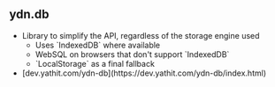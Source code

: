 ##  ydn.db

* Library to simplify the API, regardless of the storage engine used
	* <!-- .element: class="fragment" --> Uses `IndexedDB` where available
	* <!-- .element: class="fragment" --> WebSQL on browsers that don't support `IndexedDB`
	* <!-- .element: class="fragment" --> `LocalStorage` as a final fallback
* <!-- .element: class="fragment" --> [dev.yathit.com/ydn-db](https://dev.yathit.com/ydn-db/index.html)